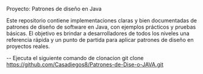 Proyecto: Patrones de diseño en Java

Este repositorio contiene implementaciones claras y bien documentadas de patrones de diseño de software en Java, con ejemplos prácticos y pruebas básicas. El objetivo es brindar a desarrolladores de todos los niveles una referencia rápida y un punto de partida para aplicar patrones de diseño en proyectos reales.


-- Ejecuta el siguiente comando de clonacion 
git clone https://github.com/Casadiegos8/Patrones-de-Dise-o-JAVA.git
